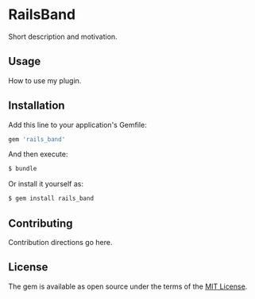 # RailsBand
Short description and motivation.

## Usage
How to use my plugin.

## Installation
Add this line to your application's Gemfile:

```ruby
gem 'rails_band'
```

And then execute:
```bash
$ bundle
```

Or install it yourself as:
```bash
$ gem install rails_band
```

## Contributing
Contribution directions go here.

## License
The gem is available as open source under the terms of the [MIT License](https://opensource.org/licenses/MIT).
